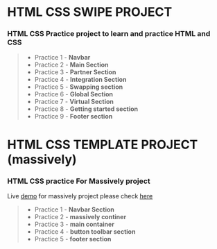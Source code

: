 # HTML CSS SWIPE PROJECT
 ### HTML CSS Practice project to learn and practice HTML and CSS
> - Practice 1 - **Navbar**
> - Practice 2 - **Main Section**
> - Practice 3 - **Partner Section**
> - Practice 4 - **Integration Section**
> - Practice 5 - **Swapping section**
> - Practice 6 - **Global Section**
> - Practice 7 - **Virtual Section**
> - Practice 8 - **Getting started section**
> - Practice 9 - **Footer section**

# HTML CSS TEMPLATE PROJECT (massively)
### HTML CSS practice For Massively project
Live [demo](https://crcravi66.github.io/html-practices/massively.html) for massively project please check [here](https://crcravi66.github.io/html-practices/massively.html)
> - Practice 1 - **Navbar Section**
> - Practice 2 - **massively continer**
> - Practice 3 - **main container**
> - Practice 4 - **button toolbar section**
> - Practice 5 - **footer section**
